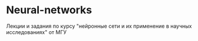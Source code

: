 # Neural-networks
Лекции и задания по курсу "нейронные сети и их применение в научных исследованиях" от МГУ
